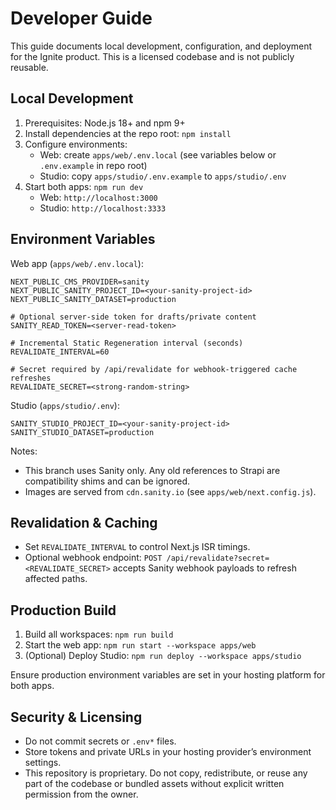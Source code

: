 # Developer Guide

This guide documents local development, configuration, and deployment for the Ignite product. This is a licensed codebase and is not publicly reusable.

## Local Development

1. Prerequisites: Node.js 18+ and npm 9+
2. Install dependencies at the repo root: `npm install`
3. Configure environments:
   - Web: create `apps/web/.env.local` (see variables below or `.env.example` in repo root)
   - Studio: copy `apps/studio/.env.example` to `apps/studio/.env`
4. Start both apps: `npm run dev`
   - Web: `http://localhost:3000`
   - Studio: `http://localhost:3333`

## Environment Variables

Web app (`apps/web/.env.local`):

```
NEXT_PUBLIC_CMS_PROVIDER=sanity
NEXT_PUBLIC_SANITY_PROJECT_ID=<your-sanity-project-id>
NEXT_PUBLIC_SANITY_DATASET=production

# Optional server-side token for drafts/private content
SANITY_READ_TOKEN=<server-read-token>

# Incremental Static Regeneration interval (seconds)
REVALIDATE_INTERVAL=60

# Secret required by /api/revalidate for webhook-triggered cache refreshes
REVALIDATE_SECRET=<strong-random-string>
```

Studio (`apps/studio/.env`):

```
SANITY_STUDIO_PROJECT_ID=<your-sanity-project-id>
SANITY_STUDIO_DATASET=production
```

Notes:
- This branch uses Sanity only. Any old references to Strapi are compatibility shims and can be ignored.
- Images are served from `cdn.sanity.io` (see `apps/web/next.config.js`).

## Revalidation & Caching

- Set `REVALIDATE_INTERVAL` to control Next.js ISR timings.
- Optional webhook endpoint: `POST /api/revalidate?secret=<REVALIDATE_SECRET>` accepts Sanity webhook payloads to refresh affected paths.

## Production Build

1. Build all workspaces: `npm run build`
2. Start the web app: `npm run start --workspace apps/web`
3. (Optional) Deploy Studio: `npm run deploy --workspace apps/studio`

Ensure production environment variables are set in your hosting platform for both apps.

## Security & Licensing

- Do not commit secrets or `.env*` files.
- Store tokens and private URLs in your hosting provider’s environment settings.
- This repository is proprietary. Do not copy, redistribute, or reuse any part of the codebase or bundled assets without explicit written permission from the owner.

